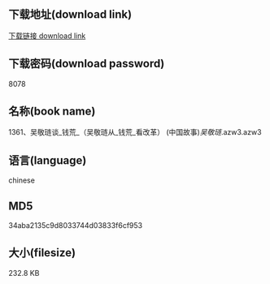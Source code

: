 ## 下载地址(download link)
[下载链接 download link](https://voluble-croquembouche-d321dc.netlify.app/?s=1361%E3%80%81%E5%90%B4%E6%95%AC%E7%90%8F%E8%B0%88_%E9%92%B1%E8%8D%92_%EF%BC%88%E5%90%B4%E6%95%AC%E7%90%8F%E4%BB%8E_%E9%92%B1%E8%8D%92_%E7%9C%8B%E6%94%B9%E9%9D%A9%EF%BC%89+%28%E4%B8%AD%E5%9B%BD%E6%95%85%E4%BA%8B%29_%E5%90%B4%E6%95%AC%E7%90%8F_.azw3)

## 下载密码(download password)
8078

## 名称(book name)
1361、吴敬琏谈_钱荒_（吴敬琏从_钱荒_看改革） (中国故事)_吴敬琏_.azw3.azw3

## 语言(language)
chinese

## MD5
34aba2135c9d8033744d03833f6cf953

## 大小(filesize)
232.8 KB
